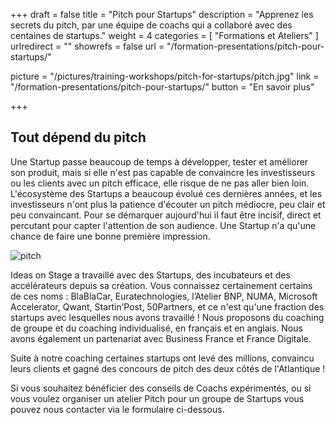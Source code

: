 +++
draft		= false
title		= "Pitch pour Startups"
description = "Apprenez les secrets du pitch, par une équipe de coachs qui a collaboré avec des centaines de startups."
weight		= 4
categories	= [ "Formations et Ateliers" ]
urlredirect	= ""
showrefs	= false
url 			= "/formation-presentations/pitch-pour-startups/"

picture		= "/pictures/training-workshops/pitch-for-startups/pitch.jpg"
link			= "/formation-presentations/pitch-pour-startups/"
button		= "En savoir plus"

+++

## Tout dépend du pitch
Une Startup passe beaucoup de temps à développer, tester et améliorer son produit, mais si elle n'est pas capable de convaincre les investisseurs ou les clients avec un pitch efficace, elle risque de ne pas aller bien loin. L'écosystème des Startups a beaucoup évolué ces dernières années, et les investisseurs n'ont plus la patience d'écouter un pitch médiocre, peu clair et peu convaincant. Pour se démarquer aujourd'hui il faut être incisif, direct et percutant pour capter l'attention de son audience. Une Startup n'a qu'une chance de faire une bonne première impression.

![pitch][pic1]

Ideas on Stage a travaillé avec des Startups, des incubateurs et des accélérateurs depuis sa création. Vous connaissez certainement certains de ces noms : BlaBlaCar, Euratechnologies, l’Atelier BNP, NUMA, Microsoft Accelerator, Qwant, Startin’Post, 50Partners, et ce n'est qu'une fraction des startups avec lesquelles nous avons travaillé ! Nous proposons du coaching de groupe et du coaching individualisé, en français et en anglais. Nous avons également un partenariat avec Business France et France Digitale.

Suite à notre coaching certaines startups ont levé des millions, convaincu leurs clients et gagné des concours de pitch des deux côtés de l'Atlantique !

Si vous souhaitez bénéficier des conseils de Coachs expérimentés, ou si vous voulez organiser un atelier Pitch pour un groupe de Startups vous pouvez nous contacter via le formulaire ci-dessous.

[pic1]: /pictures/training-workshops/pitch-for-startups/pitch.jpg